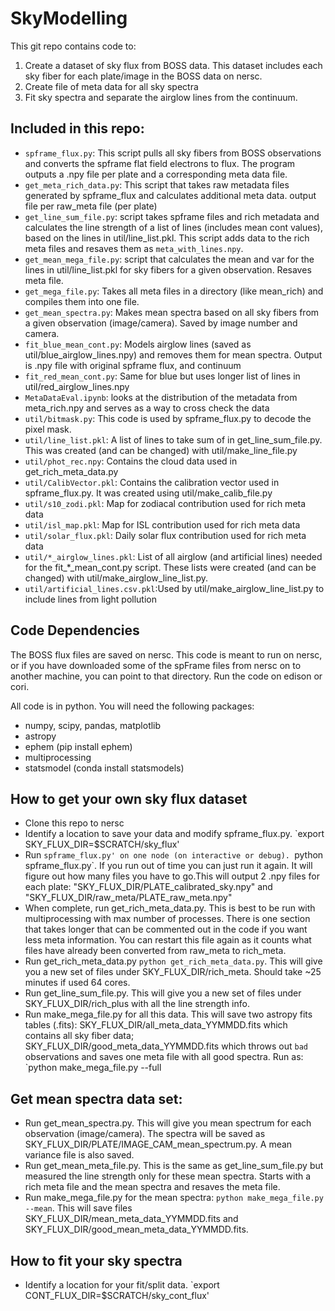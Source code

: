 # SkyModelling
This git repo contains code to:
1) Create a dataset of sky flux from BOSS data. This dataset includes each sky fiber for each plate/image in the BOSS data on nersc.
2) Create file of meta data for all sky spectra
3) Fit sky spectra and separate the airglow lines from the continuum.

## Included in this repo:
* `spframe_flux.py`: This script pulls all sky fibers from BOSS observations and converts the spframe flat field electrons to flux. The program outputs a .npy file per plate and a corresponding meta data file. 
* `get_meta_rich_data.py`: This script that takes raw metadata files generated by spframe_flux and calculates additional meta data. output file per raw_meta file (per plate)
* `get_line_sum_file.py`: script takes spframe files and rich metadata and calculates the line strength of a list of lines (includes mean cont values), based on the lines in util/line_list.pkl. This script adds data to the rich meta files and resaves them as `meta_with_lines.npy`.
* `get_mean_mega_file.py`: script that calculates the mean and var for the lines in util/line_list.pkl for sky fibers for a given observation. Resaves meta file.
* `get_mega_file.py`: Takes all meta files in a directory (like mean_rich) and compiles them into one file.
* `get_mean_spectra.py`: Makes mean spectra based on all sky fibers from a given observation (image/camera). Saved by image number and camera. 
* `fit_blue_mean_cont.py`: Models airglow lines (saved as util/blue_airglow_lines.npy) and removes them for mean spectra. Output is .npy file with original spframe flux, and continuum
* `fit_red_mean_cont.py`: Same for blue but uses longer list of lines in util/red_airglow_lines.npy
* `MetaDataEval.ipynb`: looks at the distribution of the metadata from meta_rich.npy and serves as a way to cross check the data
* `util/bitmask.py`: This code is used by spframe_flux.py to decode the pixel mask.
* `util/line_list.pkl`: A list of lines to take sum of in get_line_sum_file.py. This was created (and can be changed) with util/make_line_file.py
* `util/phot_rec.npy`: Contains the cloud data used in get_rich_meta_data.py
* `util/CalibVector.pkl`: Contains the calibration vector used in spframe_flux.py. It was created using util/make_calib_file.py
* `util/s10_zodi.pkl`: Map for zodiacal contribution used for rich meta data
* `util/isl_map.pkl`: Map for ISL contribution used for rich meta data
* `util/solar_flux.pkl`: Daily solar flux contribution used for rich meta data
* `util/*_airglow_lines.pkl`: List of all airglow (and artificial lines) needed for the fit_*_mean_cont.py script. These lists were created (and can be changed) with util/make_airglow_line_list.py.
* `util/artificial_lines.csv.pkl`:Used by util/make_airglow_line_list.py to include lines from light pollution


## Code Dependencies
The BOSS flux files are saved on nersc. This code is meant to run on nersc, or if you have downloaded some of the spFrame files from nersc on to another machine, you can point to that directory. Run the code on edison or cori.

All code is in python. You will need the following packages:
* numpy, scipy, pandas, matplotlib
* astropy
* ephem (pip install ephem)
* multiprocessing
* statsmodel (conda install statsmodels)

## How to get your own sky flux dataset
* Clone this repo to nersc
* Identify a location to save your data and modify spframe_flux.py. `export SKY_FLUX_DIR=$SCRATCH/sky_flux'
* Run `spframe_flux.py' on one node (on interactive or debug). `python spframe_flux.py`. If you run out of time you can just run it again. It will figure out how many files you have to go.This will output 2 .npy files for each plate: "SKY_FLUX_DIR/PLATE_calibrated_sky.npy" and "SKY_FLUX_DIR/raw_meta/PLATE_raw_meta.npy"
* When complete, run get_rich_meta_data.py. This is best to be run with multiprocessing with max number of processes. There is one section that takes longer that can be commented out in the code if you want less meta information. You can restart this file again as it counts what files have already been converted from raw_meta to rich_meta.
* Run get_rich_meta_data.py `python get_rich_meta_data.py`. This will give you a new set of files under SKY_FLUX_DIR/rich_meta. Should take ~25 minutes if used 64 cores.
* Run get_line_sum_file.py. This will give you a new set of files under SKY_FLUX_DIR/rich_plus with all the line strength info. 
* Run make_mega_file.py for all this data. This will save two astropy fits tables (.fits): SKY_FLUX_DIR/all_meta_data_YYMMDD.fits which contains all sky fiber data; SKY_FLUX_DIR/good_meta_data_YYMMDD.fits which throws out `bad` observations and saves one meta file with all good spectra. Run as: `python make_mega_file.py --full

## Get mean spectra data set:
* Run get_mean_spectra.py. This will give you mean spectrum for each observation (image/camera). The spectra will be saved as SKY_FLUX_DIR/PLATE/IMAGE_CAM_mean_spectrum.py. A mean variance file is also saved.
* Run get_mean_meta_file.py. This is the same as get_line_sum_file.py but measured the line strength only for these mean spectra. Starts with a rich meta file and the mean spectra and resaves the meta file.
* Run make_mega_file.py for the mean spectra: `python make_mega_file.py --mean`. This will save files SKY_FLUX_DIR/mean_meta_data_YYMMDD.fits and SKY_FLUX_DIR/good_mean_meta_data_YYMMDD.fits.


## How to fit your sky spectra
* Identify a location for your fit/split data. `export CONT_FLUX_DIR=$SCRATCH/sky_cont_flux'


